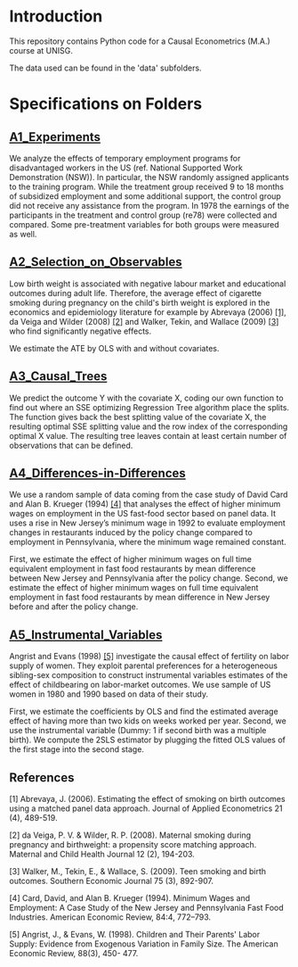 # Introduction

This repository contains Python code for a Causal Econometrics (M.A.) course at UNISG.

The data used can be found in the 'data' subfolders.

# Specifications on Folders

## [A1_Experiments](https://github.com/nathaliemayor/Causal_Econometrics/tree/main/A1_Experiments)

We analyze the effects of temporary employment programs for disadvantaged workers in the US (ref. National Supported Work Demonstration (NSW)). In particular, the NSW randomly assigned applicants to the training program. While the treatment group received 9 to 18 months of subsidized employment and some additional support, the control group did not receive any assistance from the program. In 1978 the earnings of the participants in the treatment and control group (re78) were collected and compared. Some pre-treatment variables for both groups were measured as well. 

## [A2_Selection_on_Observables](https://github.com/nathaliemayor/Causal_Econometrics/tree/main/A2_Selection_on_Observables)

Low birth weight is associated with negative labour market and educational outcomes during adult life. Therefore, the average effect of cigarette smoking during pregnancy on the child's birth weight is explored in the economics and epidemiology literature for example by Abrevaya (2006) [[1]](#1), da Veiga and Wilder (2008) [[2]](#2) and Walker, Tekin, and Wallace (2009) [[3]](#3) who find significantly negative effects. 

We estimate the ATE by OLS with and without covariates.

## [A3_Causal_Trees](https://github.com/nathaliemayor/Causal_Econometrics/tree/main/A3_Causal_Trees)

We predict the outcome Y with the covariate X, coding our own function to find out where an SSE optimizing Regression Tree algorithm place the splits. The function gives back the best splitting value of the covariate X, the resulting optimal SSE splitting value and the row index of the corresponding optimal X value. The resulting tree leaves contain at least certain number of observations that can be defined. 

## [A4_Differences-in-Differences](https://github.com/nathaliemayor/Causal_Econometrics/tree/main/A4_Differences-in-Differences)
We use a random sample of data coming from the case study of David Card and Alan B. Krueger (1994) [[4]](#4) that analyses the effect of higher minimum wages on employment in the US fast-food sector based on panel data. It uses a rise in New Jersey’s minimum wage in 1992 to evaluate employment changes in restaurants induced by the policy change compared to employment in Pennsylvania, where the minimum wage remained constant. 

First, we estimate the effect of higher minimum wages on full time equivalent employment in fast food restaurants by mean difference between New Jersey and Pennsylvania after the policy change. Second, we estimate the effect of higher minimum wages on full time equivalent employment in fast food restaurants by mean difference in New Jersey before and after the policy change. 

## [A5_Instrumental_Variables](https://github.com/nathaliemayor/Causal_Econometrics/tree/main/A5_Instrumental_Variables)

Angrist and Evans (1998) [[5]](#5) investigate the causal effect of fertility on labor supply of women. They exploit parental preferences for a heterogeneous sibling-sex composition to construct instrumental variables estimates of the effect of childbearing on labor-market outcomes. We use sample of US women in 1980 and 1990 based on data of their study. 

First, we estimate the coefficients by OLS and find the estimated average effect of having more than two kids on weeks worked per year. Second, we use the instrumental variable (Dummy: 1 if second birth was a multiple birth). We compute the 2SLS estimator by plugging the fitted OLS values of the first stage into the second stage.

## References

<a id="1">[1]</a> 
Abrevaya, J. (2006). Estimating the effect of smoking on birth outcomes using a matched panel data approach. Journal of Applied Econometrics 21 (4), 489-519.

<a id="2">[2]</a> 
da Veiga, P. V. & Wilder, R. P. (2008). Maternal smoking during pregnancy and birthweight: a propensity score matching approach. Maternal and Child Health Journal 12 (2), 194-203.

<a id="3">[3]</a> 
Walker, M., Tekin, E., & Wallace, S. (2009). Teen smoking and birth outcomes. Southern Economic Journal 75 (3), 892-907.

<a id="4">[4]</a> 
Card, David, and Alan B. Krueger (1994). Minimum Wages and Employment: A Case Study of the New Jersey and Pennsylvania Fast Food Industries. American Economic Review, 84:4, 772–793.

<a id="5">[5]</a> 
Angrist, J., & Evans, W. (1998). Children and Their Parents' Labor Supply: Evidence from Exogenous Variation in Family Size. The American Economic Review, 88(3), 450- 477.


